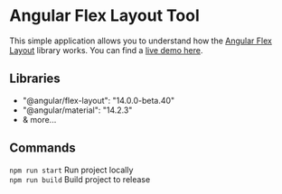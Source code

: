 # Angular Flex Layout Tool

This simple application allows you to understand how the [Angular Flex Layout](https://github.com/angular/flex-layout) library works. You can find a [live demo here](https://andreacapigiri.com/angular-flex-layout).  

## Libraries

- "@angular/flex-layout": "14.0.0-beta.40"
- "@angular/material": "14.2.3"
- & more...

## Commands

`npm run start`  Run project locally  
`npm run build`  Build project to release  
